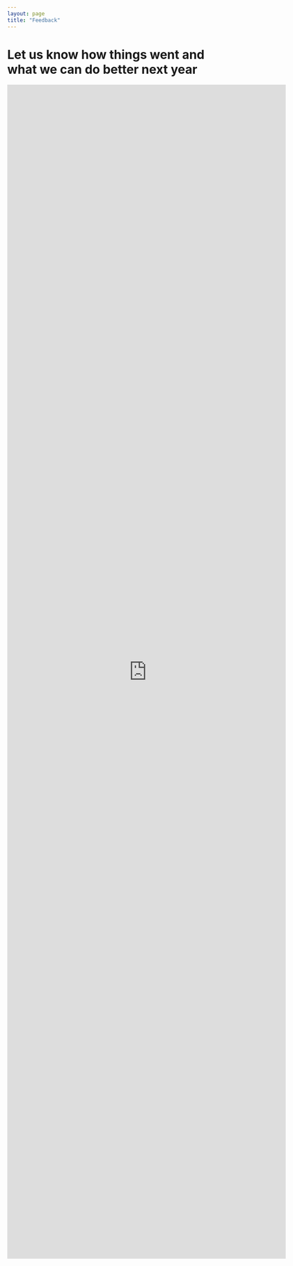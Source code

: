 ```yaml
---
layout: page
title: "Feedback"
---
```


# Let us know how things went and what we can do better next year

<iframe src="https://docs.google.com/forms/d/e/1FAIpQLSdfrP9W-DyoK3f_igItcjORwBjSJOf4SgQBhtV2Ne5C1PM2Og/viewform?embedded=true" width="640" height="2699" frameborder="0" marginheight="0" marginwidth="0">Loading…</iframe>
